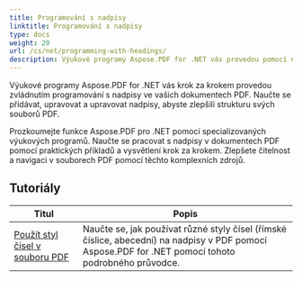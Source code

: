 ```yaml
---
title: Programování s nadpisy
linktitle: Programování s nadpisy
type: docs
weight: 20
url: /cs/net/programming-with-headings/
description: Výukové programy Aspose.PDF for .NET vás provedou pomocí nadpisů ke zlepšení struktury vašich dokumentů PDF.
---
```

Výukové programy Aspose.PDF for .NET vás krok za krokem provedou zvládnutím programování s nadpisy ve vašich dokumentech PDF. Naučte se přidávat, upravovat a upravovat nadpisy, abyste zlepšili strukturu svých souborů PDF.

Prozkoumejte funkce Aspose.PDF pro .NET pomocí specializovaných výukových programů. Naučte se pracovat s nadpisy v dokumentech PDF pomocí praktických příkladů a vysvětlení krok za krokem. Zlepšete čitelnost a navigaci v souborech PDF pomocí těchto komplexních zdrojů.

## Tutoriály
| Titul | Popis |
| --- | --- | 
| [Použít styl čísel v souboru PDF](./apply-number-style/) | Naučte se, jak používat různé styly čísel (římské číslice, abecední) na nadpisy v PDF pomocí Aspose.PDF for .NET pomocí tohoto podrobného průvodce. |   